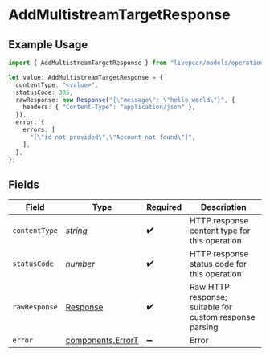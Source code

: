 # AddMultistreamTargetResponse

## Example Usage

```typescript
import { AddMultistreamTargetResponse } from "livepeer/models/operations";

let value: AddMultistreamTargetResponse = {
  contentType: "<value>",
  statusCode: 305,
  rawResponse: new Response("{\"message\": \"hello world\"}", {
    headers: { "Content-Type": "application/json" },
  }),
  error: {
    errors: [
      "[\"id not provided\",\"Account not found\"]",
    ],
  },
};
```

## Fields

| Field                                                                 | Type                                                                  | Required                                                              | Description                                                           |
| --------------------------------------------------------------------- | --------------------------------------------------------------------- | --------------------------------------------------------------------- | --------------------------------------------------------------------- |
| `contentType`                                                         | *string*                                                              | :heavy_check_mark:                                                    | HTTP response content type for this operation                         |
| `statusCode`                                                          | *number*                                                              | :heavy_check_mark:                                                    | HTTP response status code for this operation                          |
| `rawResponse`                                                         | [Response](https://developer.mozilla.org/en-US/docs/Web/API/Response) | :heavy_check_mark:                                                    | Raw HTTP response; suitable for custom response parsing               |
| `error`                                                               | [components.ErrorT](../../models/components/errort.md)                | :heavy_minus_sign:                                                    | Error                                                                 |